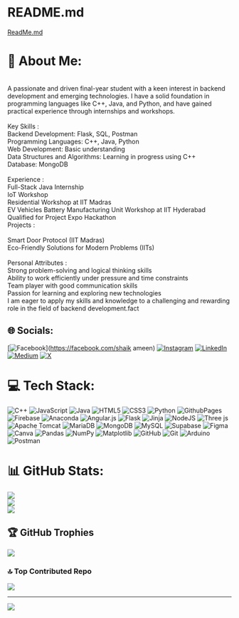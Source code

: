 # README.md
[ReadMe.md](https://github.com/user-attachments/files/16920779/ReadMe.md)


# 💫 About Me:
<br>A passionate and driven final-year student with a keen interest in backend development and emerging technologies. I have a solid foundation in programming languages like C++, Java, and Python, and have gained practical experience through internships and workshops.<br><br>Key Skills :<br>Backend Development: Flask, SQL, Postman<br>Programming Languages: C++, Java, Python<br>Web Development: Basic understanding<br>Data Structures and Algorithms: Learning in progress using C++<br>Database: MongoDB<br><br>Experience :<br>Full-Stack Java Internship<br>IoT Workshop<br>Residential Workshop at IIT Madras<br>EV Vehicles Battery Manufacturing Unit Workshop at IIT Hyderabad<br>Qualified for Project Expo Hackathon<br>Projects :<br><br>Smart Door Protocol (IIT Madras)<br>Eco-Friendly Solutions for Modern Problems (IITs)<br><br>Personal Attributes :<br>Strong problem-solving and logical thinking skills<br>Ability to work efficiently under pressure and time constraints<br>Team player with good communication skills<br>Passion for learning and exploring new technologies<br>I am eager to apply my skills and knowledge to a challenging and rewarding role in the field of backend development.fact


## 🌐 Socials:
[![Facebook](https://img.shields.io/badge/Facebook-%231877F2.svg?logo=Facebook&logoColor=white)](https://facebook.com/shaik ameen) [![Instagram](https://img.shields.io/badge/Instagram-%23E4405F.svg?logo=Instagram&logoColor=white)](https://instagram.com/ameen_cap10) [![LinkedIn](https://img.shields.io/badge/LinkedIn-%230077B5.svg?logo=linkedin&logoColor=white)](https://linkedin.com/in/AMEENshaikCAP10) [![Medium](https://img.shields.io/badge/Medium-12100E?logo=medium&logoColor=white)](https://medium.com/@AMEEN) [![X](https://img.shields.io/badge/X-black.svg?logo=X&logoColor=white)](https://x.com/ameen_cap10) 

# 💻 Tech Stack:
![C++](https://img.shields.io/badge/c++-%2300599C.svg?style=for-the-badge&logo=c%2B%2B&logoColor=white) ![JavaScript](https://img.shields.io/badge/javascript-%23323330.svg?style=for-the-badge&logo=javascript&logoColor=%23F7DF1E) ![Java](https://img.shields.io/badge/java-%23ED8B00.svg?style=for-the-badge&logo=openjdk&logoColor=white) ![HTML5](https://img.shields.io/badge/html5-%23E34F26.svg?style=for-the-badge&logo=html5&logoColor=white) ![CSS3](https://img.shields.io/badge/css3-%231572B6.svg?style=for-the-badge&logo=css3&logoColor=white) ![Python](https://img.shields.io/badge/python-3670A0?style=for-the-badge&logo=python&logoColor=ffdd54) ![GithubPages](https://img.shields.io/badge/github%20pages-121013?style=for-the-badge&logo=github&logoColor=white) ![Firebase](https://img.shields.io/badge/firebase-%23039BE5.svg?style=for-the-badge&logo=firebase) ![Anaconda](https://img.shields.io/badge/Anaconda-%2344A833.svg?style=for-the-badge&logo=anaconda&logoColor=white) ![Angular.js](https://img.shields.io/badge/angular.js-%23E23237.svg?style=for-the-badge&logo=angularjs&logoColor=white) ![Flask](https://img.shields.io/badge/flask-%23000.svg?style=for-the-badge&logo=flask&logoColor=white) ![Jinja](https://img.shields.io/badge/jinja-white.svg?style=for-the-badge&logo=jinja&logoColor=black) ![NodeJS](https://img.shields.io/badge/node.js-6DA55F?style=for-the-badge&logo=node.js&logoColor=white) ![Three js](https://img.shields.io/badge/threejs-black?style=for-the-badge&logo=three.js&logoColor=white) ![Apache Tomcat](https://img.shields.io/badge/apache%20tomcat-%23F8DC75.svg?style=for-the-badge&logo=apache-tomcat&logoColor=black) ![MariaDB](https://img.shields.io/badge/MariaDB-003545?style=for-the-badge&logo=mariadb&logoColor=white) ![MongoDB](https://img.shields.io/badge/MongoDB-%234ea94b.svg?style=for-the-badge&logo=mongodb&logoColor=white) ![MySQL](https://img.shields.io/badge/mysql-4479A1.svg?style=for-the-badge&logo=mysql&logoColor=white) ![Supabase](https://img.shields.io/badge/Supabase-3ECF8E?style=for-the-badge&logo=supabase&logoColor=white) ![Figma](https://img.shields.io/badge/figma-%23F24E1E.svg?style=for-the-badge&logo=figma&logoColor=white) ![Canva](https://img.shields.io/badge/Canva-%2300C4CC.svg?style=for-the-badge&logo=Canva&logoColor=white) ![Pandas](https://img.shields.io/badge/pandas-%23150458.svg?style=for-the-badge&logo=pandas&logoColor=white) ![NumPy](https://img.shields.io/badge/numpy-%23013243.svg?style=for-the-badge&logo=numpy&logoColor=white) ![Matplotlib](https://img.shields.io/badge/Matplotlib-%23ffffff.svg?style=for-the-badge&logo=Matplotlib&logoColor=black) ![GitHub](https://img.shields.io/badge/github-%23121011.svg?style=for-the-badge&logo=github&logoColor=white) ![Git](https://img.shields.io/badge/git-%23F05033.svg?style=for-the-badge&logo=git&logoColor=white) ![Arduino](https://img.shields.io/badge/-Arduino-00979D?style=for-the-badge&logo=Arduino&logoColor=white) ![Postman](https://img.shields.io/badge/Postman-FF6C37?style=for-the-badge&logo=postman&logoColor=white)
# 📊 GitHub Stats:
![](https://github-readme-stats.vercel.app/api?username=cap10america&theme=dark&hide_border=false&include_all_commits=false&count_private=false)<br/>
![](https://github-readme-streak-stats.herokuapp.com/?user=cap10america&theme=dark&hide_border=false)<br/>
![](https://github-readme-stats.vercel.app/api/top-langs/?username=cap10america&theme=dark&hide_border=false&include_all_commits=false&count_private=false&layout=compact)

## 🏆 GitHub Trophies
![](https://github-profile-trophy.vercel.app/?username=cap10america&theme=radical&no-frame=true&no-bg=true&margin-w=4)

### 🔝 Top Contributed Repo
![](https://github-contributor-stats.vercel.app/api?username=cap10america&limit=5&theme=dark&combine_all_yearly_contributions=true)

---
[![](https://visitcount.itsvg.in/api?id=cap10america&icon=0&color=0)](https://visitcount.itsvg.in)

<!-- Proudly created with GPRM ( https://gprm.itsvg.in ) -->
